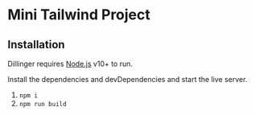 # Mini Tailwind Project
## Installation

Dillinger requires [Node.js](https://nodejs.org/) v10+ to run.

Install the dependencies and devDependencies and start the live server.

1. `npm i`
2. `npm run build`